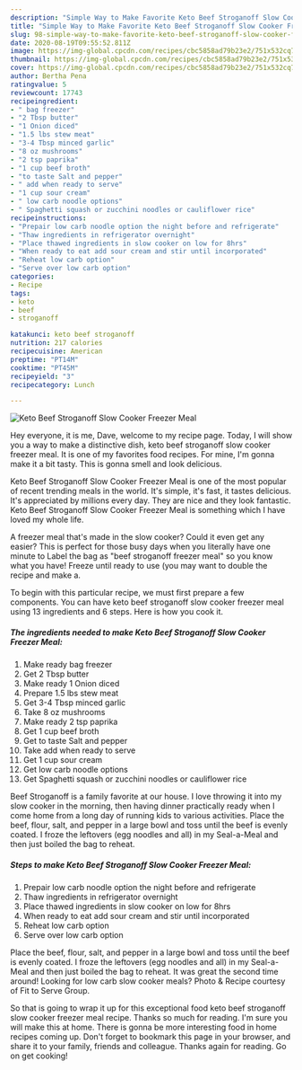 ```yaml
---
description: "Simple Way to Make Favorite Keto Beef Stroganoff Slow Cooker Freezer Meal"
title: "Simple Way to Make Favorite Keto Beef Stroganoff Slow Cooker Freezer Meal"
slug: 98-simple-way-to-make-favorite-keto-beef-stroganoff-slow-cooker-freezer-meal
date: 2020-08-19T09:55:52.811Z
image: https://img-global.cpcdn.com/recipes/cbc5858ad79b23e2/751x532cq70/keto-beef-stroganoff-slow-cooker-freezer-meal-recipe-main-photo.jpg
thumbnail: https://img-global.cpcdn.com/recipes/cbc5858ad79b23e2/751x532cq70/keto-beef-stroganoff-slow-cooker-freezer-meal-recipe-main-photo.jpg
cover: https://img-global.cpcdn.com/recipes/cbc5858ad79b23e2/751x532cq70/keto-beef-stroganoff-slow-cooker-freezer-meal-recipe-main-photo.jpg
author: Bertha Pena
ratingvalue: 5
reviewcount: 17743
recipeingredient:
- " bag freezer"
- "2 Tbsp butter"
- "1 Onion diced"
- "1.5 lbs stew meat"
- "3-4 Tbsp minced garlic"
- "8 oz mushrooms"
- "2 tsp paprika"
- "1 cup beef broth"
- "to taste Salt and pepper"
- " add when ready to serve"
- "1 cup sour cream"
- " low carb noodle options"
- " Spaghetti squash or zucchini noodles or cauliflower rice"
recipeinstructions:
- "Prepair low carb noodle option the night before and refrigerate"
- "Thaw ingredients in refrigerator overnight"
- "Place thawed ingredients in slow cooker on low for 8hrs"
- "When ready to eat add sour cream and stir until incorporated"
- "Reheat low carb option"
- "Serve over low carb option"
categories:
- Recipe
tags:
- keto
- beef
- stroganoff

katakunci: keto beef stroganoff 
nutrition: 217 calories
recipecuisine: American
preptime: "PT14M"
cooktime: "PT45M"
recipeyield: "3"
recipecategory: Lunch

---
```



![Keto Beef Stroganoff Slow Cooker Freezer Meal](https://img-global.cpcdn.com/recipes/cbc5858ad79b23e2/751x532cq70/keto-beef-stroganoff-slow-cooker-freezer-meal-recipe-main-photo.jpg)

Hey everyone, it is me, Dave, welcome to my recipe page. Today, I will show you a way to make a distinctive dish, keto beef stroganoff slow cooker freezer meal. It is one of my favorites food recipes. For mine, I'm gonna make it a bit tasty. This is gonna smell and look delicious.

Keto Beef Stroganoff Slow Cooker Freezer Meal is one of the most popular of recent trending meals in the world. It's simple, it's fast, it tastes delicious. It's appreciated by millions every day. They are nice and they look fantastic. Keto Beef Stroganoff Slow Cooker Freezer Meal is something which I have loved my whole life.

A freezer meal that&#39;s made in the slow cooker? Could it even get any easier? This is perfect for those busy days when you literally have one minute to Label the bag as &#34;beef stroganoff freezer meal&#34; so you know what you have! Freeze until ready to use (you may want to double the recipe and make a.


To begin with this particular recipe, we must first prepare a few components. You can have keto beef stroganoff slow cooker freezer meal using 13 ingredients and 6 steps. Here is how you cook it.

<!--inarticleads1-->

##### The ingredients needed to make Keto Beef Stroganoff Slow Cooker Freezer Meal:

1. Make ready  bag freezer
1. Get 2 Tbsp butter
1. Make ready 1 Onion diced
1. Prepare 1.5 lbs stew meat
1. Get 3-4 Tbsp minced garlic
1. Take 8 oz mushrooms
1. Make ready 2 tsp paprika
1. Get 1 cup beef broth
1. Get to taste Salt and pepper
1. Take  add when ready to serve
1. Get 1 cup sour cream
1. Get  low carb noodle options
1. Get  Spaghetti squash or zucchini noodles or cauliflower rice


Beef Stroganoff is a family favorite at our house. I love throwing it into my slow cooker in the morning, then having dinner practically ready when I come home from a long day of running kids to various activities. Place the beef, flour, salt, and pepper in a large bowl and toss until the beef is evenly coated. I froze the leftovers (egg noodles and all) in my Seal-a-Meal and then just boiled the bag to reheat. 

<!--inarticleads2-->

##### Steps to make Keto Beef Stroganoff Slow Cooker Freezer Meal:

1. Prepair low carb noodle option the night before and refrigerate
1. Thaw ingredients in refrigerator overnight
1. Place thawed ingredients in slow cooker on low for 8hrs
1. When ready to eat add sour cream and stir until incorporated
1. Reheat low carb option
1. Serve over low carb option


Place the beef, flour, salt, and pepper in a large bowl and toss until the beef is evenly coated. I froze the leftovers (egg noodles and all) in my Seal-a-Meal and then just boiled the bag to reheat. It was great the second time around! Looking for low carb slow cooker meals? Photo &amp; Recipe courtesy of Fit to Serve Group. 

So that is going to wrap it up for this exceptional food keto beef stroganoff slow cooker freezer meal recipe. Thanks so much for reading. I'm sure you will make this at home. There is gonna be more interesting food in home recipes coming up. Don't forget to bookmark this page in your browser, and share it to your family, friends and colleague. Thanks again for reading. Go on get cooking!
